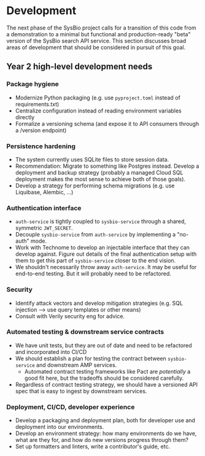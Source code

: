 # Development
The next phase of the SysBio project calls for a transition of this code from a demonstration to a minimal but functional and production-ready "beta" version of the SysBio search API service. This section discusses broad areas of development that should be considered in pursuit of this goal.

## Year 2 high-level development needs

### Package hygiene
- Modernize Python packaging (e.g. use `pyproject.toml` instead of requirements.txt)
- Centralize configuration instead of reading environment variables directly
- Formalize a versioning schema (and expose it to API consumers through a /version endpoint)

### Persistence hardening
- The system currently uses SQLite files to store session data. 
- Recommendation: Migrate to something like Postgres instead. Develop a deployment and backup strategy (probably a managed Cloud SQL deployment makes the most sense to achieve both of those goals). 
- Develop a strategy for performing schema migrations (e.g. use Liquibase, Alembic, ...)

### Authentication interface
- `auth-service` is tightly coupled to `sysbio-service` through a shared, symmetric `JWT_SECRET`.
- Decouple `sysbio-service` from `auth-service` by implementing a "no-auth" mode.
- Work with Technome to develop an injectable interface that they can develop against. Figure out details of the final authentication setup with them to get this part of `sysbio-service` closer to the end vision.
- We shouldn't necessarily throw away `auth-service`. It may be useful for end-to-end testing. But it will probably need to be refactored.

### Security
- Identify attack vectors and develop mitigation strategies (e.g. SQL injection --> use query templates or other means)
- Consult with Verily security eng for advice.

### Automated testing & downstream service contracts
- We have unit tests, but they are out of date and need to be refactored and incorporated into CI/CD
- We should establish a plan for testing the contract between `sysbio-service` and downstream AMP services. 
	- Automated contract testing frameworks like Pact are *potentially* a good fit here, but the tradeoffs should be considered carefully.
- Regardless of contract testing strategy, we should have a versioned API spec that is easy to ingest by downstream services.

### Deployment, CI/CD, developer experience
- Develop a packaging and deployment plan, both for developer use and deployment into our environments.
- Develop an environment strategy: how many environments do we have, what are they for, and how do new versions progress through them?
- Set up formatters and linters, write a contributor's guide, etc.
